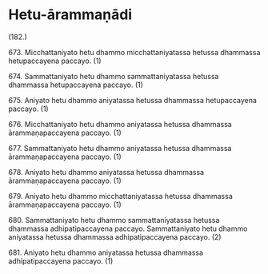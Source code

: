 

# Hetu-ārammaṇādi







(182.)

673\. Micchattaniyato hetu dhammo micchattaniyatassa hetussa dhammassa hetupaccayena paccayo. (1)

674\. Sammattaniyato hetu dhammo sammattaniyatassa hetussa dhammassa hetupaccayena paccayo. (1)

675\. Aniyato hetu dhammo aniyatassa hetussa dhammassa hetupaccayena paccayo. (1)

676\. Micchattaniyato hetu dhammo aniyatassa hetussa dhammassa ārammaṇapaccayena paccayo. (1)

677\. Sammattaniyato hetu dhammo aniyatassa hetussa dhammassa ārammaṇapaccayena paccayo. (1)

678\. Aniyato hetu dhammo aniyatassa hetussa dhammassa ārammaṇapaccayena paccayo. (1)

679\. Aniyato hetu dhammo micchattaniyatassa hetussa dhammassa ārammaṇapaccayena paccayo. (1)

680\. Sammattaniyato hetu dhammo sammattaniyatassa hetussa dhammassa adhipatipaccayena paccayo. Sammattaniyato hetu dhammo aniyatassa hetussa dhammassa adhipatipaccayena paccayo. (2)

681\. Aniyato hetu dhammo aniyatassa hetussa dhammassa adhipatipaccayena paccayo. (1)



